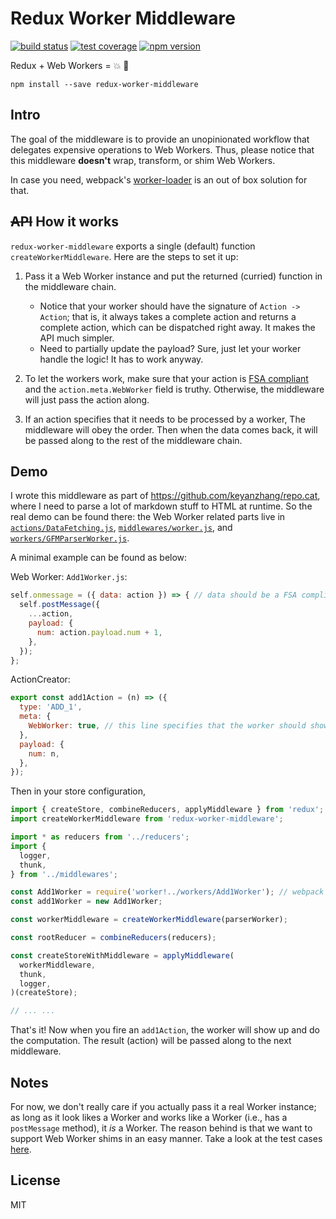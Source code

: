 # Redux Worker Middleware
[![build status](https://img.shields.io/travis/keyanzhang/redux-worker-middleware/master.svg?style=flat-square)](https://travis-ci.org/keyanzhang/redux-worker-middleware)
[![test coverage](https://img.shields.io/coveralls/keyanzhang/redux-worker-middleware/master.svg?style=flat-square)](https://coveralls.io/github/keyanzhang/redux-worker-middleware?branch=master)
[![npm version](https://img.shields.io/npm/v/redux-worker-middleware.svg?style=flat-square)](https://www.npmjs.com/package/redux-worker-middleware)

Redux + Web Workers = :boom: :construction_worker:

```
npm install --save redux-worker-middleware
```

## Intro

The goal of the middleware is to provide an unopinionated workflow that delegates expensive operations to Web Workers. Thus, please notice that this middleware **doesn't** wrap, transform, or shim Web Workers.

In case you need, webpack's [worker-loader](https://github.com/webpack/worker-loader) is an out of box solution for that.

## ~~API~~ How it works
`redux-worker-middleware` exports a single (default) function `createWorkerMiddleware`. Here are the steps to set it up:

1. Pass it a Web Worker instance and put the returned (curried) function in the middleware chain.
    - Notice that your worker should have the signature of `Action -> Action`; that is, it always takes a complete action and returns a complete action, which can be dispatched right away. It makes the API much simpler.
    - Need to partially update the payload? Sure, just let your worker handle the logic! It has to work anyway.

2. To let the workers work, make sure that your action is [FSA compliant](https://github.com/acdlite/flux-standard-action) and the `action.meta.WebWorker` field is truthy. Otherwise, the middleware will just pass the action along.

3. If an action specifies that it needs to be processed by a worker, The middleware will obey the order. Then when the data comes back, it will be passed along to the rest of the middleware chain.

## Demo
I wrote this middleware as part of https://github.com/keyanzhang/repo.cat, where I need to parse a lot of markdown stuff to HTML at runtime. So the real demo can be found there: the Web Worker related parts live in [`actions/DataFetching.js`](https://github.com/keyanzhang/repo.cat/blob/master/src/actions/DataFetching.js), [`middlewares/worker.js`](https://github.com/keyanzhang/repo.cat/blob/master/src/middlewares/worker.js), and [`workers/GFMParserWorker.js`](https://github.com/keyanzhang/repo.cat/blob/master/src/workers/GFMParserWorker.js).

A minimal example can be found as below:

Web Worker: `Add1Worker.js`:
```javascript
self.onmessage = ({ data: action }) => { // data should be a FSA compliant action object.
  self.postMessage({
    ...action,
    payload: {
      num: action.payload.num + 1,
    },
  });
};
```

ActionCreator:
```javascript
export const add1Action = (n) => ({
  type: 'ADD_1',
  meta: {
    WebWorker: true, // this line specifies that the worker should show up and do the job
  },
  payload: {
    num: n,
  },
});
```

Then in your store configuration,
```javascript
import { createStore, combineReducers, applyMiddleware } from 'redux';
import createWorkerMiddleware from 'redux-worker-middleware';

import * as reducers from '../reducers';
import {
  logger,
  thunk,
} from '../middlewares';

const Add1Worker = require('worker!../workers/Add1Worker'); // webpack's worker-loader
const add1Worker = new Add1Worker;

const workerMiddleware = createWorkerMiddleware(parserWorker);

const rootReducer = combineReducers(reducers);

const createStoreWithMiddleware = applyMiddleware(
  workerMiddleware,
  thunk,
  logger,
)(createStore);

// ... ...
```

That's it! Now when you fire an `add1Action`, the worker will show up and do the computation. The result (action) will be passed along to the next middleware.

## Notes

For now, we don't really care if you actually pass it a real Worker instance; as long as it look likes a Worker and works like a Worker (i.e., has a `postMessage` method), it _is_ a Worker. The reason behind is that we want to support Web Worker shims in an easy manner. Take a look at the test cases [here](./test/__setup__/workerPolyfill.js).

## License
MIT
